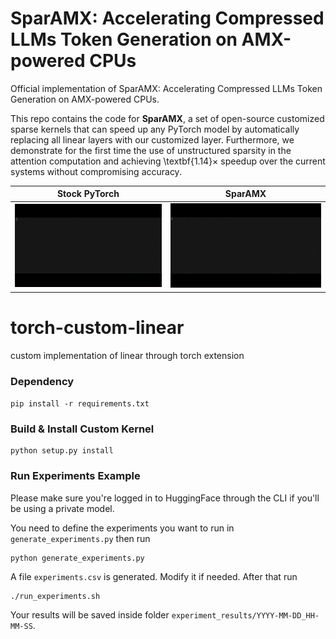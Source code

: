 # SparAMX: Accelerating Compressed LLMs Token Generation on AMX-powered CPUs

Official implementation of SparAMX: Accelerating Compressed LLMs Token Generation on AMX-powered CPUs.

This repo contains the code for **SparAMX**, a set of open-source customized sparse kernels that can speed up any PyTorch model by automatically replacing all linear layers with our customized layer. Furthermore, we demonstrate for the first time the use of unstructured sparsity in the attention computation and achieving \textbf{1.14}$\times$ speedup over the current systems without compromising accuracy.

| Stock PyTorch | SparAMX |
|:-----------:|:-----------:|
| <img src="Videos/stock.gif" alt="Stock" width="100%"> | <img src="Videos/sparamx.gif" alt="TLD" width="100%"> |

# torch-custom-linear
custom implementation of linear through torch extension

### Dependency
```pip install -r requirements.txt```

### Build & Install Custom Kernel
```
python setup.py install
```

### Run Experiments Example

Please make sure you're logged in to HuggingFace through the CLI if you'll be using a private model.

You need to define the experiments you want to run in `generate_experiments.py` then run 
```
python generate_experiments.py
```

A file `experiments.csv` is generated. Modify it if needed. After that run
```
./run_experiments.sh
```

Your results will be saved inside folder `experiment_results/YYYY-MM-DD_HH-MM-SS`.

